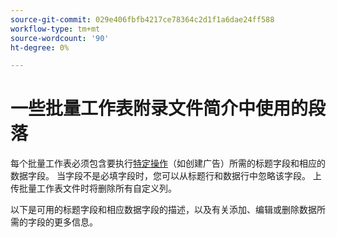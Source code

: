 ```yaml
---
source-git-commit: 029e406fbfb4217ce78364c2d1f1a6dae24ff588
workflow-type: tm+mt
source-wordcount: '90'
ht-degree: 0%

---
```

# 一些批量工作表附录文件简介中使用的段落

每个批量工作表必须包含要执行[特定操作](/help/search-social-commerce/campaign-management/bulksheets/bulksheet-data-formats/bulksheet-operations.md)（如创建广告）所需的标题字段和相应的数据字段。 当字段不是必填字段时，您可以从标题行和数据行中忽略该字段。 上传批量工作表文件时将删除所有自定义列。

以下是可用的标题字段和相应数据字段的描述，以及有关添加、编辑或删除数据所需的字段的更多信息。
